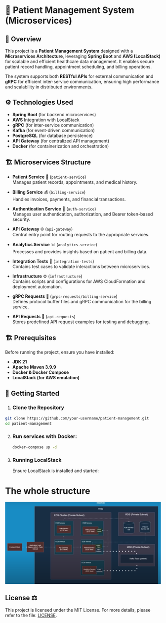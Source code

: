 # 🏥 Patient Management System (Microservices)

## 📌 Overview
This project is a **Patient Management System** designed with a **Microservices Architecture**, leveraging **Spring Boot** and **AWS (LocalStack)** for scalable and efficient healthcare data management. It enables secure patient record handling, appointment scheduling, and billing operations.

The system supports both **RESTful APIs** for external communication and **gRPC** for efficient inter-service communication, ensuring high performance and scalability in distributed environments.


## ⚙️ Technologies Used
- **Spring Boot** (for backend microservices)
- **AWS** Integration with LocalStack
- **gRPC** (for inter-service communication)
- **Kafka** (for event-driven communication)
- **PostgreSQL** (for database persistence)
- **API Gateway** (for centralized API management)
- **Docker** (for containerization and orchestration)

## 🏗️ Microservices Structure
- **Patient Service** 🏥 (`patient-service`)  
  Manages patient records, appointments, and medical history.

- **Billing Service** 💰 (`billing-service`)  
  Handles invoices, payments, and financial transactions.

- **Authentication Service** 🔐 (`auth-service`)  
  Manages user authentication, authorization, and Bearer token-based security.

- **API Gateway** 🌐 (`api-gateway`)  
  Central entry point for routing requests to the appropriate services.

- **Analytics Service** 📊 (`analytics-service`)  
  Processes and provides insights based on patient and billing data.

- **Integration Tests** 🧪 (`integration-tests`)  
  Contains test cases to validate interactions between microservices.

- **Infrastructure** ⚙️ (`infrastructure`)  
  Contains scripts and configurations for AWS CloudFormation and deployment automation.

- **gRPC Requests** 🔄 (`grpc-requests/billing-service`)  
  Defines protocol buffer files and gRPC communication for the billing service.

- **API Requests** 📡 (`api-requests`)  
  Stores predefined API request examples for testing and debugging.

## 🏗️ Prerequisites

Before running the project, ensure you have installed:

- **JDK 21**
- **Apache Maven 3.9.9**
- **Docker & Docker Compose**
- **LocalStack (for AWS emulation)**

## 🚀 Getting Started

1. ### Clone the Repository
```bash
git clone https://github.com/your-username/patient-management.git
cd patient-management
```
2. ### Run services with Docker:
   ```bash
   docker-compose up -d
   ```
3. ### Running LocalStack
   Ensure LocalStack is installed and started:   

# The whole structure
![Architecture](Architecture%20project.png)

## License ⚖️

This project is licensed under the MIT License. For more details, please refer to the file: [LICENSE](LICENSE).
